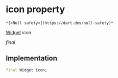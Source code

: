 


# icon property




    *[<Null safety>](https://dart.dev/null-safety)*


[Widget](https://api.flutter.dev/flutter/widgets/Widget-class.html) icon
  
_final_






## Implementation

```dart
final Widget icon;


```







